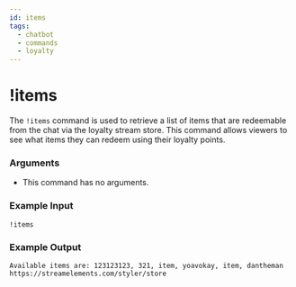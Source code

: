 ```yaml
---
id: items
tags:
  - chatbot
  - commands
  - loyalty
---
```

# !items

The `!items` command is used to retrieve a list of items that are redeemable from the chat via the loyalty stream store. This command allows viewers to see what items they can redeem using their loyalty points.

### Arguments

- This command has no arguments.

### Example Input

```
!items
```

### Example Output

```
Available items are: 123123123, 321, item, yoavokay, item, dantheman https://streamelements.com/styler/store 
```
